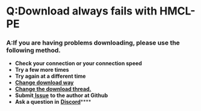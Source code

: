 # Q:Download always fails with HMCL-PE

### A:**If you are having problems downloading, please use the following method.**

* **Check your connection or your connection speed**
* **Try a few more times**
* **Try again at a different time**
* ****[**Change download way**](../basic-settings/download/download-settings.md)****
* ****[**Change the download thread.**](../basic-settings/download/multi-threaded-download.md)****
* **Submit**[ **Issue**](https://github.com/Tungstend/HMCL-PE-CN/issues) **to the author at Github**
* **Ask a question in** [**Discord**](https://discord.com/invite/c79XjKHy4S)****
